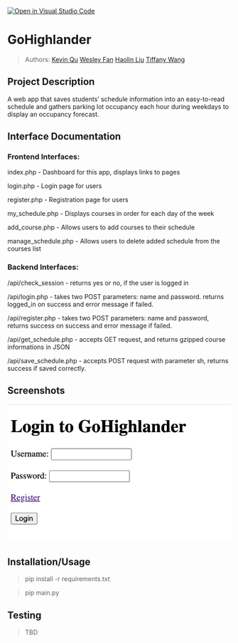 [![Open in Visual Studio Code](https://classroom.github.com/assets/open-in-vscode-718a45dd9cf7e7f842a935f5ebbe5719a5e09af4491e668f4dbf3b35d5cca122.svg)](https://classroom.github.com/online_ide?assignment_repo_id=10809429&assignment_repo_type=AssignmentRepo)

# GoHighlander

 
 > Authors: [Kevin Qu](https://github.com/KevinDevs) [Wesley Fan](https://github.com/wesleyfan2015) [Haolin Liu](https://github.com/terrylhl) [Tiffany Wang](https://github.com/twang0323)



## Project Description
A web app that saves students’ schedule information into an easy-to-read schedule and gathers parking lot occupancy each hour during weekdays to display an occupancy forecast.

## Interface Documentation

### Frontend Interfaces:

index.php - Dashboard for this app, displays links to pages

login.php - Login page for users

register.php - Registration page for users

my_schedule.php - Displays courses in order for each day of the week

add_course.php - Allows users to add courses to their schedule

manage_schedule.php - Allows users to delete added schedule from the courses list


### Backend Interfaces:

/api/check_session - returns yes or no, if the user is logged in

/api/login.php - takes two POST parameters: name and password. returns logged_in on success and error message if failed.

/api/register.php - takes two POST parameters: name and password, returns success on success and error message if failed.

/api/get_schedule.php - accepts GET request, and returns gzipped course informations in JSON

/api/save_schedule.php - accepts POST request with parameter sh, returns success if saved correctly.


 ## Screenshots
 ![Screenshots](https://raw.githubusercontent.com/CS180-spring/cs180-21-gohighlander/main/screenshots/gohighlander01.jpg)
 ## Installation/Usage
 > pip install -r requirements.txt
 
 > pip main.py
 ## Testing
 > TBD

